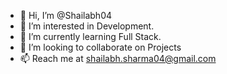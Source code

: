 - 👋 Hi, I’m @Shailabh04
- 👀 I’m interested in Development.
- 🌱 I’m currently learning Full Stack.
- 💞️ I’m looking to collaborate on Projects
- 📫 Reach me at shailabh.sharma04@gmail.com

<!---
Shailabh04/Shailabh04 is a ✨ special ✨ repository because its `README.md` (this file) appears on your GitHub profile.
You can click the Preview link to take a look at your changes.
--->
